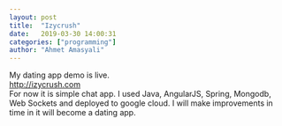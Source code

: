 ```yaml
---
layout: post
title:  "Izycrush"
date:   2019-03-30 14:00:31
categories: ["programming"]
author: "Ahmet Amasyali"
---
```

My dating app demo is live. 
<br/>
<a href="http://izycrush.com" class="external" target="_blank">http://izycrush.com</a>
<br/>
For now it is simple chat app. I used Java, AngularJS, Spring, Mongodb, Web Sockets and deployed to google cloud.
I will make improvements in time in it will become a dating app.